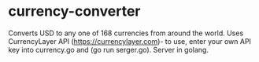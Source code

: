 # currency-converter
Converts USD to any one of 168 currencies from around the world. Uses CurrencyLayer API (https://currencylayer.com)- to use, enter your own API key into currency.go and (go run serger.go). Server in golang.
